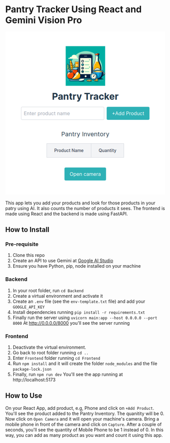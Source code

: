 # Pantry Tracker Using React and Gemini Vision Pro

<p align="center">
  <img src="./images/screenshot.png" alt="Pantry Tracker Screenshot">
</p>

This app lets you add your products and look for those products in your patry using AI. It also counts the number of products it sees. The frontend is made using React and the backend is made using FastAPI.

## How to Install

### Pre-requisite
1. Clone this repo
2. Create an API to use Gemini at [Google AI Studio](https://aistudio.google.com/app/apikey)
3. Ensure you have Python, pip, node installed on your machine

### Backend

1. In your root folder, run `cd Backend`
2. Create a virtual environment and activate it
3. Create an `.env` file (see the `env-template.txt` file) and add your `GOOGLE_API_KEY`
3. Install dependencies running `pip install -r requirements.txt`
4. Finally run the server using `uvicorn main:app --host 0.0.0.0 --port 8000`
At http://0.0.0.0/8000 you'll see the server running

### Frontend

1. Deactivate the virtual environment.
2. Go back to root folder running `cd ..`
3. Enter `Frontend` folder running `cd Frontend`
4. Run `npm install` and it will create the folder `node_modules` and the file `package-lock.json`
5. Finally, run `npm run dev`
You'll see the app running at http://localhost:5173 

## How to Use
On your React App, add product, e.g, Phone and click on `+Add Product`. You'll see the product added to the Pantry Inventory. The quanitity will be 0. Now click on `Open Camera` and it will open your machine's camera. Bring a mobile phone in front of the camera and click on `Capture`. After a couple of seconds, you'll see the quantity of Mobile Phone to be 1 instead of 0. In this way, you can add as many product as you want and count it using this app.